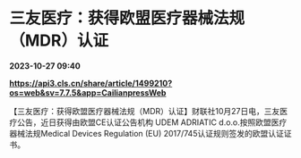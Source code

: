 # 三友医疗：获得欧盟医疗器械法规（MDR）认证

**2023-10-27 09:40**

**https://api3.cls.cn/share/article/1499210?os=web&sv=7.7.5&app=CailianpressWeb**

【三友医疗：获得欧盟医疗器械法规（MDR）认证】财联社10月27日电，三友医疗公告，近日获得由欧盟CE认证公告机构 UDEM ADRIATIC d.o.o.按照欧盟医疗器械法规Medical Devices Regulation (EU) 2017/745认证规则签发的欧盟认证证书。